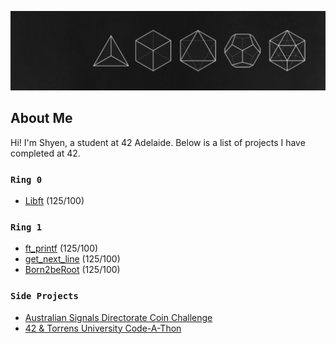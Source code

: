 ![](https://github.com/fractalfeeling/uploads/blob/master/images/platonic_banner.png)
## About Me
Hi! I'm Shyen, a student at 42 Adelaide.
Below is a list of projects I have completed at 42.

### `Ring 0`
* [Libft](https://github.com/fractalfeeling/42-Libft.git) (125/100)

### `Ring 1`
* [ft_printf](https://github.com/fractalfeeling/42-ft_printf) (125/100)
* [get_next_line](https://github.com/fractalfeeling/42-get_next_line) (125/100)
* [Born2beRoot](https://github.com/fractalfeeling/42-Born2beRoot.git) (125/100)

### `Side Projects`
* [Australian Signals Directorate Coin Challenge](https://github.com/fractalfeeling/ASD75-Coin-Challenge)
* [42 & Torrens University Code-A-Thon](https://github.com/fractalfeeling/42-Torrens-Codeathon)
